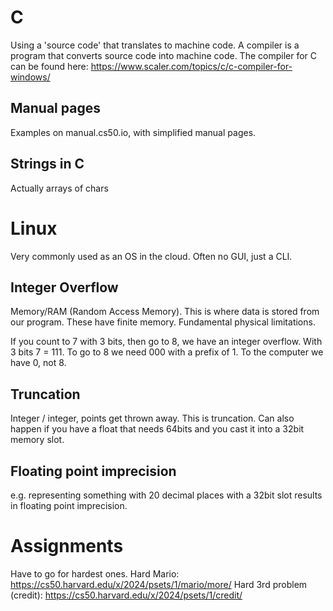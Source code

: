 # C
Using a 'source code' that translates to machine code.
A compiler is a program that converts source code into machine code.
The compiler for C can be found here: https://www.scaler.com/topics/c/c-compiler-for-windows/

## Manual pages
Examples on manual.cs50.io, with simplified manual pages.

## Strings in C
Actually arrays of chars

# Linux
Very commonly used as an OS in the cloud.
Often no GUI, just a CLI.

## Integer Overflow
Memory/RAM (Random Access Memory).
This is where data is stored from our program.
These have finite memory. Fundamental physical limitations.

If you count to 7 with 3 bits, then go to 8, we have an integer overflow.
With 3 bits 7 = 111. To go to 8 we need 000 with a prefix of 1.
To the computer we have 0, not 8.

## Truncation
Integer / integer, points get thrown away.
This is truncation.
Can also happen if you have a float that needs 64bits and you cast it into a 32bit memory slot.

## Floating point imprecision
e.g. representing something with 20 decimal places with a 32bit slot results in floating point imprecision.

# Assignments
Have to go for hardest ones.
Hard Mario: https://cs50.harvard.edu/x/2024/psets/1/mario/more/
Hard 3rd problem (credit): https://cs50.harvard.edu/x/2024/psets/1/credit/